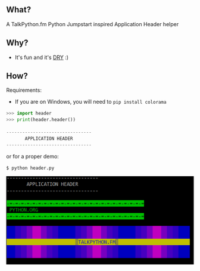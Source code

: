 ## What?

A TalkPython.fm Python Jumpstart inspired Application Header helper

## Why?
- It's fun and it's [DRY](https://en.wikipedia.org/wiki/Don%27t_repeat_yourself) :)

## How?

Requirements: 

- If you are on Windows, you will need to `pip install colorama`

```python
>>> import header
>>> print(header.header())

--------------------------------
       APPLICATION HEADER       
--------------------------------
```

or for a proper demo:
```python
$ python header.py
```

![Application Header Demo](tpfm_header_demo.png)
